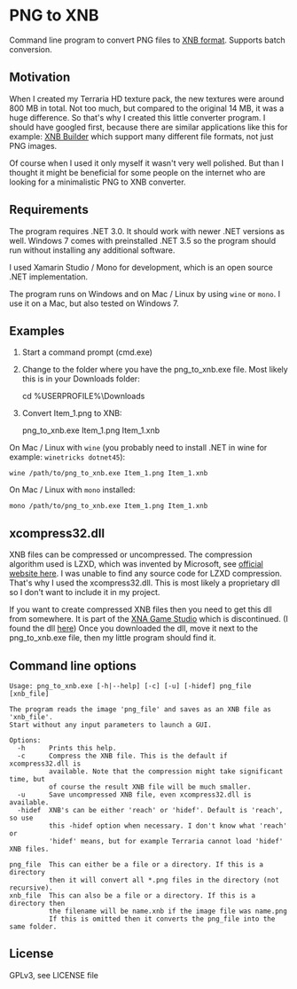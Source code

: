 PNG to XNB
==========

Command line program to convert PNG files to [XNB format](http://xbox.create.msdn.com/en-US/sample/xnb_format).
Supports batch conversion.

Motivation
----------

When I created my Terraria HD texture pack, the new textures were around 800 MB in total. Not too much, but compared to the original 14 MB, it was a huge difference. So that's why I created this little converter program. I should have googled first, because there are similar applications like this for example: [XNB Builder](http://sourceforge.net/projects/xnbbuilder/) which support many different file formats, not just PNG images.

Of course when I used it only myself it wasn't very well polished. But than I thought it might be beneficial for some people on the internet who are looking for a minimalistic PNG to XNB converter.

Requirements
------------

The program requires .NET 3.0. It should work with newer .NET versions as well. Windows 7 comes with preinstalled .NET 3.5 so the
program should run without installing any additional software.

I used Xamarin Studio / Mono for development, which is an open source .NET implementation.

The program runs on Windows and on Mac / Linux by using `wine` or `mono`. I use it on a Mac, but also tested on Windows 7.

Examples
--------

1) Start a command prompt (cmd.exe)
2) Change to the folder where you have the png_to_xnb.exe file. Most likely this is in your Downloads folder:

    cd %USERPROFILE%\Downloads

3) Convert Item_1.png to XNB:

    png_to_xnb.exe Item_1.png Item_1.xnb

On Mac / Linux with `wine` (you probably need to install .NET in wine for example: `winetricks dotnet45`):

    wine /path/to/png_to_xnb.exe Item_1.png Item_1.xnb

On Mac / Linux with `mono` installed:

    mono /path/to/png_to_xnb.exe Item_1.png Item_1.xnb

xcompress32.dll
---------------

XNB files can be compressed or uncompressed. The compression algorithm used is LZXD, which was invented by Microsoft, see [official website here](https://msdn.microsoft.com/en-us/library/cc483133%28v=exchg.80%29.aspx).
I was unable to find any source code for LZXD compression. That's why I used the xcompress32.dll. This is most likely a proprietary dll so I don't want to include it in my project.

If you want to create compressed XNB files then you need to get this dll from somewhere. It is part of the [XNA Game Studio](https://en.wikipedia.org/wiki/Microsoft_XNA) which is discontinued. (I found the dll [here](https://rpftool.googlecode.com/svn/trunk/RPFTool/))
Once you downloaded the dll, move it next to the png_to_xnb.exe file, then my little program should find it.

Command line options
--------------------

    Usage: png_to_xnb.exe [-h|--help] [-c] [-u] [-hidef] png_file [xnb_file]

    The program reads the image 'png_file' and saves as an XNB file as 'xnb_file'.
    Start without any input parameters to launch a GUI.

    Options:
      -h      Prints this help.
      -c      Compress the XNB file. This is the default if xcompress32.dll is
              available. Note that the compression might take significant time, but
              of course the result XNB file will be much smaller.
      -u      Save uncompressed XNB file, even xcompress32.dll is available.
      -hidef  XNB's can be either 'reach' or 'hidef'. Default is 'reach', so use
              this -hidef option when necessary. I don't know what 'reach' or
              'hidef' means, but for example Terraria cannot load 'hidef' XNB files.

    png_file  This can either be a file or a directory. If this is a directory
              then it will convert all *.png files in the directory (not recursive).
    xnb_file  This can also be a file or a directory. If this is a directory then
              the filename will be name.xnb if the image file was name.png
              If this is omitted then it converts the png_file into the same folder.

License
-------

GPLv3, see LICENSE file
